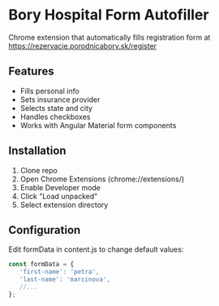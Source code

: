 # Bory Hospital Form Autofiller

Chrome extension that automatically fills registration form at https://rezervacie.porodnicabory.sk/register

## Features
- Fills personal info
- Sets insurance provider
- Selects state and city 
- Handles checkboxes
- Works with Angular Material form components

## Installation
1. Clone repo
2. Open Chrome Extensions (chrome://extensions/)
3. Enable Developer mode
4. Click "Load unpacked"
5. Select extension directory

## Configuration
Edit formData in content.js to change default values:
```javascript
const formData = {
   'first-name': 'petra',
   'last-name': 'marcinova',
   //...
};

